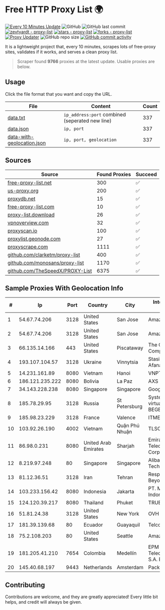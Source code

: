 
# Free HTTP Proxy List 🌍

[![Every 10 Minutes Update](https://github.com/mertguvencli/http-proxy-list/actions/workflows/main.yml/badge.svg?branch=main)](https://github.com/mertguvencli/http-proxy-list/actions/workflows/main.yml)
![GitHub](https://img.shields.io/github/license/mertguvencli/http-proxy-list)
![GitHub last commit](https://img.shields.io/github/last-commit/mertguvencli/http-proxy-list)
[![zevtyardt - proxy-list](https://img.shields.io/static/v1?label=zevtyardt&message=proxy-list&color=blue&logo=github)](https://github.com/zevtyardt/proxy-list "Go to GitHub repo")
[![stars - proxy-list](https://img.shields.io/github/stars/zevtyardt/proxy-list?style=social)](https://github.com/zevtyardt/proxy-list)
[![forks - proxy-list](https://img.shields.io/github/forks/zevtyardt/proxy-list?style=social)](https://github.com/zevtyardt/proxy-list)
[![Proxy Updater](https://github.com/zevtyardt/proxy-list/workflows/Proxy%20Updater/badge.svg)](https://github.com/zevtyardt/proxy-list/actions?query=workflow:"Proxy+Updater")
![GitHub repo size](https://img.shields.io/github/repo-size/zevtyardt/proxy-list)
[![GitHub commit activity](https://img.shields.io/github/commit-activity/m/zevtyardt/proxy-list?logo=commits)](https://github.com/zevtyardt/proxy-list/commits/main)

It is a lightweight project that, every 10 minutes, scrapes lots of free-proxy sites, validates if it works, and serves a clean proxy list.

> Scraper found **9766** proxies at the latest update. Usable proxies are below.

## Usage

Click the file format that you want and copy the URL.

|File|Content|Count|
|----|-------|-----|
|[data.txt](https://raw.githubusercontent.com/mertguvencli/http-proxy-list/main/proxy-list/data.txt)|`ip_address:port` combined (seperated new line)|337|
|[data.json](https://raw.githubusercontent.com/mertguvencli/http-proxy-list/main/proxy-list/data.json)|`ip, port`|337|
|[data-with-geolocation.json](https://raw.githubusercontent.com/mertguvencli/http-proxy-list/main/proxy-list/data-with-geolocation.json)|`ip, port, geolocation`|337|

## Sources

|Source|Found Proxies|Succeed|
|------|-------------|-------|
|[free-proxy-list.net](https://free-proxy-list.net)|300|✅|
|[us-proxy.org](https://www.us-proxy.org)|200|✅|
|[proxydb.net](http://proxydb.net)|15|✅|
|[free-proxy-list.com](https://free-proxy-list.com/?page=&port=&type%5B%5D=http&type%5B%5D=https&up_time=0&search=Search)|10|✅|
|[proxy-list.download](https://www.proxy-list.download/HTTP)|26|✅|
|[vpnoverview.com](https://vpnoverview.com/privacy/anonymous-browsing/free-proxy-servers)|32|✅|
|[proxyscan.io](https://www.proxyscan.io)|100|✅|
|[proxylist.geonode.com](https://proxylist.geonode.com/api/proxy-list?limit=300&page=1&sort_by=lastChecked&sort_type=desc&protocols=http,https)|27|✅|
|[proxyscrape.com](https://api.proxyscrape.com/v2/?request=displayproxies&protocol=http&timeout=10000&country=all&ssl=all&anonymity=all)|1111|✅|
|[github.com/clarketm/proxy-list](https://raw.githubusercontent.com/clarketm/proxy-list/master/proxy-list-raw.txt)|400|✅|
|[github.com/monosans/proxy-list](https://raw.githubusercontent.com/monosans/proxy-list/main/proxies/http.txt)|1170|✅|
|[github.com/TheSpeedX/PROXY-List](https://raw.githubusercontent.com/TheSpeedX/PROXY-List/master/http.txt)|6375|✅|


## Sample Proxies With Geolocation Info

|#|Ip|Port|Country|City|Internet Service Provider|
|-|--|----|-------|----|-------------------------|
|1|54.67.74.206|3128|United States|San Jose|Amazon.com, Inc.|
|2|54.67.74.206|3128|United States|San Jose|Amazon.com, Inc.|
|3|66.135.14.166|443|United States|Piscataway|The Constant Company, LLC|
|4|193.107.104.57|3128|Ukraine|Vinnytsia|Stasishen Aleksandr Afanasiyovich|
|5|14.231.161.89|8080|Vietnam|Hanoi|VNPT|
|6|186.121.235.222|8080|Bolivia|La Paz|AXS Bolivia S. A.|
|7|34.143.228.238|8080|Singapore|Singapore|Google LLC|
|8|185.78.29.95|3128|Russia|St Petersburg|System servers virtual hosting BEGET.RU|
|9|185.98.23.229|3128|France|Valence|ITMETRIX|
|10|103.92.26.190|4002|Vietnam|Quận Phú Nhuận|TLSOFT|
|11|86.98.0.231|8080|United Arab Emirates|Sharjah|Emirates Telecommunications Corporation|
|12|8.219.97.248|80|Singapore|Singapore|Alibaba (US) Technology Co., Ltd.|
|13|81.12.36.51|3128|Iran|Tehran|Respina Networks & Beyond PJSC|
|14|103.233.156.42|8080|Indonesia|Jakarta|PT. Mora Telematika Indonesia|
|15|124.120.39.217|8080|Thailand|Phuket|TRUEBB|
|16|51.81.24.38|3128|United States|New York|OVH US LLC|
|17|181.39.139.68|80|Ecuador|Guayaquil|Telconet S.A|
|18|75.2.108.203|80|United States|Seattle|Amazon.com, Inc.|
|19|181.205.41.210|7654|Colombia|Medellín|EPM Telecomunicaciones S.A. E.S.P.|
|20|145.40.68.197|9443|Netherlands|Amsterdam|Packet Host, Inc.|



## Contributing

Contributions are welcome, and they are greatly appreciated! Every
little bit helps, and credit will always be given.

